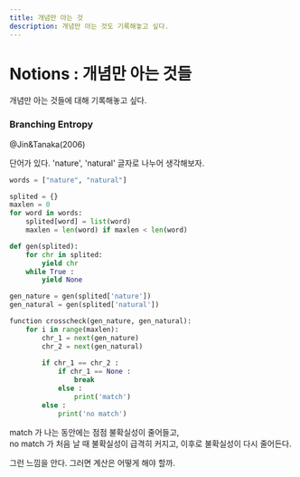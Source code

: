 ```yaml
---
title: 개념만 아는 것
description: 개념만 아는 것도 기록해놓고 싶다.
---
```

# Notions : 개념만 아는 것들

개념만 아는 것들에 대해 기록해놓고 싶다.

### Branching Entropy
@Jin&Tanaka(2006)

단어가 있다. 'nature', 'natural'
글자로 나누어 생각해보자.

```python
words = ["nature", "natural"]

splited = {}
maxlen = 0
for word in words:
    splited[word] = list(word)
    maxlen = len(word) if maxlen < len(word)
```

```python
def gen(splited):
    for chr in splited:
        yield chr
    while True :
        yield None

gen_nature = gen(splited['nature'])
gen_natural = gen(splited['natural'])

function crosscheck(gen_nature, gen_natural):
    for i in range(maxlen):
        chr_1 = next(gen_nature)
        chr_2 = next(gen_natural)
    
        if chr_1 == chr_2 :
            if chr_1 == None :
                break
            else :
                print('match')
        else :
            print('no match')
```   

match 가 나는 동안에는 점점 불확실성이 줄어들고,  
no match 가 처음 날 때 불확실성이 급격히 커지고, 이후로 불확실성이 다시 줄어든다.

그런 느낌을 안다. 그러면 계산은 어떻게 해야 할까.

